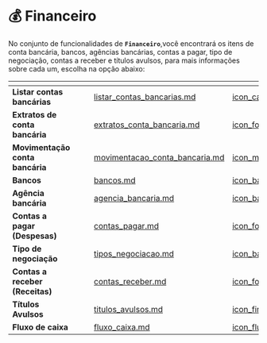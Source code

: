 # 💰 Financeiro

No conjunto de funcionalidades de **`Financeiro`**,você encontrará os itens de conta bancária, bancos, agências bancárias, contas a pagar, tipo de negociação, contas a receber e títulos avulsos, para mais informações sobre cada um, escolha na opção abaixo:

<table data-view="cards">
    <thead>
        <tr>
            <th></th>
            <th></th>
            <th></th>
            <th data-hidden data-card-target data-type="content-ref"></th>
            <th data-hidden data-card-cover data-type="files"></th>
        </tr>
    </thead>
        <tbody>
            <tr>
                <td>
                    <strong>Listar contas bancárias</strong>
                </td>
                <td></td>
                <td></td>
                <td>
                    <a href="/erp-v2/funcionalidades/financeiro/listar_contas_bancarias.md">listar_contas_bancarias.md</a>
                </td>
                <td>
                    <a href="/erp-v2/assets/funcionalidades/icon_carteira.png">icon_carteira.png</a>
                </td>
            </tr>
            <tr>
                <td>
                    <strong>Extratos de conta bancária</strong>
                </td>
                <td></td>
                <td></td>
                <td>
                    <a href="/erp-v2/funcionalidades/financeiro/extratos_conta_bancaria.md">extratos_conta_bancaria.md</a>
                </td>
                <td>
                    <a href="/erp-v2/assets/funcionalidades/icon_folha.png">icon_folha.png</a>
                </td>
            </tr>
            <tr>
                <td>
                    <strong>Movimentação conta bancária</strong>
                </td>
                <td></td>
                <td></td>
                <td>
                    <a href="/erp-v2/funcionalidades/financeiro/movimentacao_conta_bancaria.md">movimentacao_conta_bancaria.md</a>
                </td>
                <td>
                    <a href="/erp-v2/assets/funcionalidades/icon_movimentacao.png">icon_movimentacao.png</a>
                </td>
            </tr>
            <tr>
                <td>
                    <strong>Bancos</strong>
                </td>
                <td></td>
                <td></td>
                <td>
                    <a href="/erp-v2/funcionalidades/financeiro/bancos.md">bancos.md</a>
                </td>
                <td>
                    <a href="/erp-v2/assets/funcionalidades/icon_banco.png">icon_banco.png</a>
                </td>
            </tr>
            <tr>
                <td>
                    <strong>Agência bancária</strong>
                </td>
                <td></td>
                <td></td>
                <td>
                    <a href="/erp-v2/funcionalidades/financeiro/agencia_bancaria.md">agencia_bancaria.md</a>
                </td>
                <td>
                    <a href="/erp-v2/assets/funcionalidades/icon_banco.png">icon_banco.png</a>
                </td>
            </tr>
            <tr>
                <td>
                    <strong>Contas a pagar (Despesas)</strong>
                </td>
                <td></td>
                <td></td>
                <td>
                    <a href="/erp-v2/funcionalidades/financeiro/contas_pagar.md">contas_pagar.md</a>
                </td>
                <td>
                    <a href="/erp-v2/assets/funcionalidades/icon_folha_up.png">icon_folha_up.png</a>
                </td>
            </tr>
            <tr>
                <td>
                    <strong>Tipo de negociação</strong>
                </td>
                <td></td>
                <td></td>
                <td>
                    <a href="/erp-v2/funcionalidades/financeiro/tipos_negociacao.md">tipos_negociacao.md</a>
                </td>
                <td>
                    <a href="/erp-v2/assets/funcionalidades/icon_baloes.png">icon_baloes.png</a>
                </td>
            </tr>
            <tr>
                <td>
                    <strong>Contas a receber (Receitas)</strong>
                </td>
                <td></td>
                <td></td>
                <td>
                    <a href="/erp-v2/funcionalidades/financeiro/contas_receber.md">contas_receber.md</a>
                </td>
                <td>
                    <a href="/erp-v2/assets/funcionalidades/icon_folha_down.png">icon_folha_down.png</a>
                </td>
            </tr>
            <tr>
                <td>
                    <strong>Títulos Avulsos</strong>
                </td>
                <td></td>
                <td></td>
                <td>
                    <a href="/erp-v2/funcionalidades/financeiro/titulos_avulsos.md">titulos_avulsos.md</a>
                </td>
                <td>
                    <a href="/erp-v2/assets/funcionalidades/icon_financeiro.png">icon_financeiro.png</a>
                </td>
            </tr>
            <tr>
                <td>
                    <strong>Fluxo de caixa</strong>
                </td>
                <td></td>
                <td></td>
                <td>
                    <a href="/erp-v2/funcionalidades/financeiro/fluxo_caixa.md">fluxo_caixa.md</a>
                </td>
                <td>
                    <a href="/erp-v2/assets/funcionalidades/icon_fluxo.png">icon_fluxo.png</a>
                </td>
            </tr>
        </tbody>
</table>